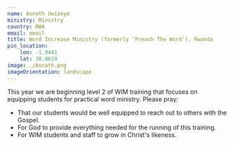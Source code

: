 ```yaml
---
name: Asnath Uwizeye
ministry: Ministry
country: RWA
email: email
title: Word Increase Ministry (formerly ‘Preach The Word’), Rwanda
pin_location:
    lon: -1.9441
    lat: 30.0619
image: ./Asnath.png
imageOrientation: landscape
---
```

This year we are beginning level 2 of WIM training that focuses on equipping students for practical word ministry. Please pray:
* That our students would be well equipped to reach out to others with the Gospel.
* For God to provide everything needed for the running of this training.
* For WIM students and staff to grow in Christ's likeness.
